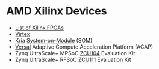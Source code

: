 # AMD Xilinx Devices
* [List of Xilinx FPGAs](https://en.wikipedia.org/wiki/List_of_Xilinx_FPGAs)
* [Virtex](https://en.wikipedia.org/wiki/Virtex_(FPGA))
* [Kria](https://www.xilinx.com/products/som/kria.html) [System-on-Module](https://www.xilinx.com/products/som/what-is-a-som.html) (SOM)
* [Versal](https://www.xilinx.com/products/silicon-devices/acap/versal.html) Adaptive Compute Acceleration Platform (ACAP)
* Zynq UltraScale+ MPSoC [ZCU104](https://www.xilinx.com/products/boards-and-kits/zcu104.html) Evaluation Kit
* Zynq UltraScale+ RFSoC [ZCU111](https://www.xilinx.com/products/boards-and-kits/zcu111.html) Evaluation Kit

